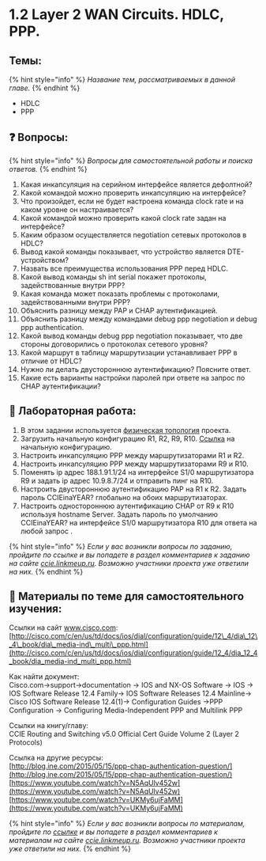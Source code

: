 # 1.2 Layer 2 WAN Circuits. HDLC, PPP.

## Темы:

{% hint style="info" %}
_Название тем, рассматриваемых в данной главе._
{% endhint %}

* HDLC
* PPP

## ❓ Вопросы:

{% hint style="info" %}
_Вопросы для самостоятельной работы и поиска ответов._
{% endhint %}

1. Какая инкапсуляция на серийном интерфейсе является дефолтной? 
2. Какой командой можно проверить инкапсуляцию на интерфейсе?
3.  Что произойдет, если не будет настроена команда clock rate и на каком уровне он настраивается?
4.  Какой командой можно проверить какой clock rate задан на интерфейсе? 
5. Каким образом осуществляется negotiation сетевых протоколов в HDLC? 
6. Вывод какой команды показывает, что устройство является DTE-устройством?
7.  Назвать все преимущества использования PPP перед HDLC.
8.  Какой вывод команды sh int serial покажет протоколы, задействованные внутри PPP?
9.  Какая команда может показать проблемы с протоколами, задействованными внутри PPP?
10.  Объяснить разницу между PAP и CHAP аутентификацией.
11.  Объяснить разницу между командами debug ppp negotiation и debug ppp authentication. 
12. Какой вывод команды debug ppp negotiation показывает, что две стороны договорились о протоколах сетевого уровня?
13.  Какой маршрут в таблицу маршрутизации устанавливает PPP в отличие от HDLC?
14.  Нужно ли делать двустороннюю аутентификацию? Поясните ответ. 
15. Какие есть варианты настройки паролей при ответе на запрос по CHAP аутентификации?

## 📍 Лабораторная работа:

1. В этом задании используется [физическая топология](https://ccie.gitbook.io/ccie/topology#physic) проекта.
2. Загрузить начальную конфигурацию R1, R2, R9, R10. [Ссылка](https://drive.google.com/open?id=0ByVf6yfX4EBfSW4zb2ZzblFreXM) на начальную конфигурацию.
3. Настроить инкапсуляцию PPP между маршрутизаторами R1 и R2.
4. Настроить инкапсуляцию PPP между маршрутизаторами R9 и R10.
5. Поменять ip адрес 188.1.91.1/24 на интерфейсе S1/0 маршрутизатора R9 и задать ip адрес 10.9.8.7/24 и отправить пинг на R10.
6. Настроить двустороннюю аутентификацию PAP на R1 к R2. Задать пароль CCIEinaYEAR? глобально на обоих маршрутизаторах.
7. Настроить одностороннюю аутентификацию CHAP от R9 к R10 используя hostname Server. Задать пароль по умолчанию CCIEinaYEAR? на интерфейсе S1/0 маршрутизатора R10 для ответа на любой запрос .

{% hint style="info" %}
 _Если у вас возникли вопросы по заданию, пройдите по_ _ссылке_ _и вы попадете в раздел комментариев к заданию на сайте_ [_ccie.linkmeup.ru_](http://ccie.linkmeup.ru/)_. Возможно участники проекта уже ответили на них._
{% endhint %}

##  📌 Материалы по теме для самостоятельного изучения:

Ссылки на сайт www.cisco.com:  
[http://cisco.com/c/en/us/td/docs/ios/dial/configuration/guide/12\_4/dia\_12\_4\_book/dia\_media-ind\_multi\_ppp.html](http://cisco.com/c/en/us/td/docs/ios/dial/configuration/guide/12_4/dia_12_4_book/dia_media-ind_multi_ppp.html)

Как найти документ:  
Cisco.com→support→documentation → IOS and NX-OS Software → IOS → IOS Software Release 12.4 Family→ IOS Software Releases 12.4 Mainline→ Cisco IOS Software Release 12.4\(1\)→ Configuration Guides →PPP Configuration → Configuring Media-Independent PPP and Multilink PPP

Ссылки на книгу/главу:  
CCIE Routing and Switching v5.0 Official Cert Guide Volume 2 \(Layer 2 Protocols\)

Ссылка на другие ресурсы:  
[http://blog.ine.com/2015/05/15/ppp-chap-authentication-question/](http://blog.ine.com/2015/05/15/ppp-chap-authentication-question/)  
[https://www.youtube.com/watch?v=N5AqUlv452w](https://www.youtube.com/watch?v=N5AqUlv452w)  
[https://www.youtube.com/watch?v=UKMy6ujFaMM](https://www.youtube.com/watch?v=UKMy6ujFaMM)

{% hint style="info" %}
 _Если у вас возникли вопросы по материалам, пройдите по_ [_ссылке_](http://ccie.linkmeup.ru/2016/04/06/materialy-po-tsiklu-1-teme-2/) _и вы попадете в раздел комментариев к материалам на сайте_ [_ccie.linkmeup.ru_](http://ccie.linkmeup.ru/)_. Возможно участники проекта уже ответили на них._
{% endhint %}

## 





